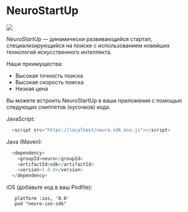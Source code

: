 # NeuroStartUp

![](logo.png)

*NeuroStartUp* — динамически развивающийся стартап, специализирующийся на поиске с использованием новейших технологий искусственного интеллекта.

Наши преимущества:
* Высокая точность поиска
* Высокая скорость поиска
* Низкая цена

Вы можете встроить NeuroStartUp в ваши приложения с помощью следующих сниппетов (кусочков) кода.

JavaScript:

```javascript
  <script src="https://localhost/neuro.sdk.min.js"></script>
```

Java (Maven):
```java
  <dependency>
    <groupId>neuro</groupId>
    <artifactId>sdk</artifactId>
    <version>1.0.0</version>
  </dependency>
```
iOS (добавьте код в ваш Podfile):
```iOS
   platform :ios, '8.0'
   pod "neuro-ios-sdk"
```
